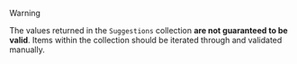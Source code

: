 > [!WARNING]
> The values returned in the `Suggestions` collection **are not guaranteed to be valid**. 
> Items within the collection should be iterated through and validated manually.
